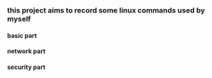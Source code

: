 ### this project aims to record some linux commands used by myself

#### basic part
#### network part
#### security part

